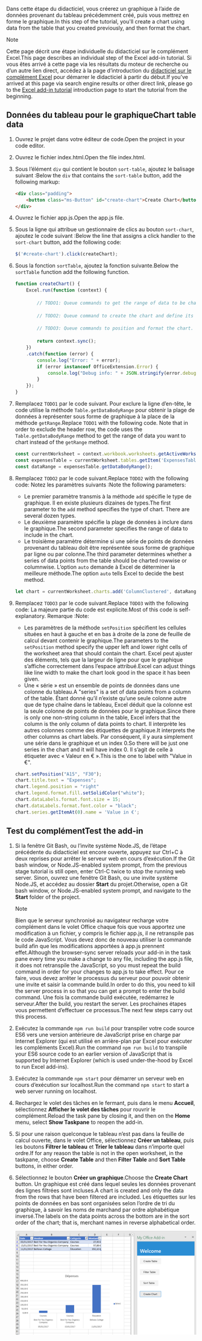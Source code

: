 <span data-ttu-id="f0c94-101">Dans cette étape du didacticiel, vous créerez un graphique à l’aide de données provenant du tableau précédemment créé, puis vous mettrez en forme le graphique.</span><span class="sxs-lookup"><span data-stu-id="f0c94-101">In this step of the tutorial, you'll create a chart using data from the table that you created previously, and then format the chart.</span></span>

> [!NOTE]
> <span data-ttu-id="f0c94-102">Cette page décrit une étape individuelle du didacticiel sur le complément Excel.</span><span class="sxs-lookup"><span data-stu-id="f0c94-102">This page describes an individual step of the Excel add-in tutorial.</span></span> <span data-ttu-id="f0c94-103">Si vous êtes arrivé à cette page via les résultats du moteur de recherche ou d’un autre lien direct, accédez à la page d’introduction du [didacticiel sur le complément Excel](../tutorials/excel-tutorial.yml) pour démarrer le didacticiel à partir du début.</span><span class="sxs-lookup"><span data-stu-id="f0c94-103">If you’ve arrived at this page via search engine results or other direct link, please go to the [Excel add-in tutorial](../tutorials/excel-tutorial.yml) introduction page to start the tutorial from the beginning.</span></span>

## <a name="chart-table-data"></a><span data-ttu-id="f0c94-104">Données du tableau pour le graphique</span><span class="sxs-lookup"><span data-stu-id="f0c94-104">Chart table data</span></span>

1. <span data-ttu-id="f0c94-105">Ouvrez le projet dans votre éditeur de code.</span><span class="sxs-lookup"><span data-stu-id="f0c94-105">Open the project in your code editor.</span></span>
2. <span data-ttu-id="f0c94-106">Ouvrez le fichier index.html.</span><span class="sxs-lookup"><span data-stu-id="f0c94-106">Open the file index.html.</span></span>
3. <span data-ttu-id="f0c94-107">Sous l’élément `div` qui contient le bouton `sort-table`, ajoutez le balisage suivant :</span><span class="sxs-lookup"><span data-stu-id="f0c94-107">Below the `div` that contains the `sort-table` button, add the following markup:</span></span>

    ```html
    <div class="padding">
        <button class="ms-Button" id="create-chart">Create Chart</button>
    </div>
    ```

4. <span data-ttu-id="f0c94-108">Ouvrez le fichier app.js.</span><span class="sxs-lookup"><span data-stu-id="f0c94-108">Open the app.js file.</span></span>

5. <span data-ttu-id="f0c94-109">Sous la ligne qui attribue un gestionnaire de clics au bouton `sort-chart`, ajoutez le code suivant :</span><span class="sxs-lookup"><span data-stu-id="f0c94-109">Below the line that assigns a click handler to the `sort-chart` button, add the following code:</span></span>

    ```js
    $('#create-chart').click(createChart);
    ```

6. <span data-ttu-id="f0c94-110">Sous la fonction `sortTable`, ajoutez la fonction suivante.</span><span class="sxs-lookup"><span data-stu-id="f0c94-110">Below the `sortTable` function add the following function.</span></span>

    ```js
    function createChart() {
        Excel.run(function (context) {

            // TODO1: Queue commands to get the range of data to be charted.

            // TODO2: Queue command to create the chart and define its type.

            // TODO3: Queue commands to position and format the chart.

            return context.sync();
        })
        .catch(function (error) {
            console.log("Error: " + error);
            if (error instanceof OfficeExtension.Error) {
                console.log("Debug info: " + JSON.stringify(error.debugInfo));
            }
        });
    }
    ```

7. <span data-ttu-id="f0c94-p102">Remplacez `TODO1` par le code suivant. Pour exclure la ligne d’en-tête, le code utilise la méthode `Table.getDataBodyRange` pour obtenir la plage de données à représenter sous forme de graphique à la place de la méthode `getRange`.</span><span class="sxs-lookup"><span data-stu-id="f0c94-p102">Replace `TODO1` with the following code. Note that in order to exclude the header row, the code uses the `Table.getDataBodyRange` method to get the range of data you want to chart instead of the `getRange` method.</span></span>

    ```js
    const currentWorksheet = context.workbook.worksheets.getActiveWorksheet();
    const expensesTable = currentWorksheet.tables.getItem('ExpensesTable');
    const dataRange = expensesTable.getDataBodyRange();
    ```

8. <span data-ttu-id="f0c94-113">Remplacez `TODO2` par le code suivant.</span><span class="sxs-lookup"><span data-stu-id="f0c94-113">Replace `TODO2` with the following code:</span></span> <span data-ttu-id="f0c94-114">Notez les paramètres suivants :</span><span class="sxs-lookup"><span data-stu-id="f0c94-114">Note the following parameters:</span></span>
   - <span data-ttu-id="f0c94-p104">Le premier paramètre transmis à la méthode `add` spécifie le type de graphique. Il en existe plusieurs dizaines de types.</span><span class="sxs-lookup"><span data-stu-id="f0c94-p104">The first parameter to the `add` method specifies the type of chart. There are several dozen types.</span></span>
   - <span data-ttu-id="f0c94-117">Le deuxième paramètre spécifie la plage de données à inclure dans le graphique.</span><span class="sxs-lookup"><span data-stu-id="f0c94-117">The second parameter specifies the range of data to include in the chart.</span></span>
   - <span data-ttu-id="f0c94-118">Le troisième paramètre détermine si une série de points de données provenant du tableau doit être représentée sous forme de graphique par ligne ou par colonne.</span><span class="sxs-lookup"><span data-stu-id="f0c94-118">The third parameter determines whether a series of data points from the table should be charted rowwise or columnwise.</span></span> <span data-ttu-id="f0c94-119">L’option `auto` demande à Excel de déterminer la meilleure méthode.</span><span class="sxs-lookup"><span data-stu-id="f0c94-119">The option `auto` tells Excel to decide the best method.</span></span>

    ```js
    let chart = currentWorksheet.charts.add('ColumnClustered', dataRange, 'auto');
    ```

9. <span data-ttu-id="f0c94-120">Remplacez `TODO3` par le code suivant.</span><span class="sxs-lookup"><span data-stu-id="f0c94-120">Replace `TODO3` with the following code:</span></span> <span data-ttu-id="f0c94-121">La majeure partie du code est explicite.</span><span class="sxs-lookup"><span data-stu-id="f0c94-121">Most of this code is self-explanatory.</span></span> <span data-ttu-id="f0c94-122">Remarque :</span><span class="sxs-lookup"><span data-stu-id="f0c94-122">Note:</span></span>
   - <span data-ttu-id="f0c94-123">Les paramètres de la méthode `setPosition` spécifient les cellules situées en haut à gauche et en bas à droite de la zone de feuille de calcul devant contenir le graphique.</span><span class="sxs-lookup"><span data-stu-id="f0c94-123">The parameters to the `setPosition` method specify the upper left and lower right cells of the worksheet area that should contain the chart.</span></span> <span data-ttu-id="f0c94-124">Excel peut ajuster des éléments, tels que la largeur de ligne pour que le graphique s’affiche correctement dans l’espace attribué.</span><span class="sxs-lookup"><span data-stu-id="f0c94-124">Excel can adjust things like line width to make the chart look good in the space it has been given.</span></span>
   - <span data-ttu-id="f0c94-125">Une « série » est un ensemble de points de données dans une colonne du tableau.</span><span class="sxs-lookup"><span data-stu-id="f0c94-125">A "series" is a set of data points from a column of the table.</span></span> <span data-ttu-id="f0c94-126">Étant donné qu’il n’existe qu’une seule colonne autre que de type chaîne dans le tableau, Excel déduit que la colonne est la seule colonne de points de données pour le graphique.</span><span class="sxs-lookup"><span data-stu-id="f0c94-126">Since there is only one non-string column in the table, Excel infers that the column is the only column of data points to chart.</span></span> <span data-ttu-id="f0c94-127">Il interprète les autres colonnes comme des étiquettes de graphique.</span><span class="sxs-lookup"><span data-stu-id="f0c94-127">It interprets the other columns as chart labels.</span></span> <span data-ttu-id="f0c94-128">Par conséquent, il y aura simplement une série dans le graphique et un index 0.</span><span class="sxs-lookup"><span data-stu-id="f0c94-128">So there will be just one series in the chart and it will have index 0.</span></span> <span data-ttu-id="f0c94-129">Il s’agit de celle à étiqueter avec « Valeur en € ».</span><span class="sxs-lookup"><span data-stu-id="f0c94-129">This is the one to label with "Value in €".</span></span>

    ```js
    chart.setPosition("A15", "F30");
    chart.title.text = "Expenses";
    chart.legend.position = "right"
    chart.legend.format.fill.setSolidColor("white");
    chart.dataLabels.format.font.size = 15;
    chart.dataLabels.format.font.color = "black";
    chart.series.getItemAt(0).name = 'Value in €';
    ```

## <a name="test-the-add-in"></a><span data-ttu-id="f0c94-130">Test du complément</span><span class="sxs-lookup"><span data-stu-id="f0c94-130">Test the add-in</span></span>


1. <span data-ttu-id="f0c94-131">Si la fenêtre Git Bash, ou l’invite système Node.JS, de l’étape précédente du didacticiel est encore ouverte, appuyez sur Ctrl+C à deux reprises pour arrêter le serveur web en cours d’exécution.</span><span class="sxs-lookup"><span data-stu-id="f0c94-131">If the Git bash window, or Node.JS-enabled system prompt, from the previous stage tutorial is still open, enter Ctrl-C twice to stop the running web server.</span></span> <span data-ttu-id="f0c94-132">Sinon, ouvrez une fenêtre Git Bash, ou une invite système Node.JS, et accédez au dossier **Start** du projet.</span><span class="sxs-lookup"><span data-stu-id="f0c94-132">Otherwise, open a Git bash window, or Node.JS-enabled system prompt, and navigate to the **Start** folder of the project.</span></span>

     > [!NOTE]
     > <span data-ttu-id="f0c94-133">Bien que le serveur synchronisé au navigateur recharge votre complément dans le volet Office chaque fois que vous apportez une modification à un fichier, y compris le fichier app.js, il ne retranspile pas le code JavaScript. Vous devez donc de nouveau utiliser la commande build afin que les modifications apportées à app.js prennent effet.</span><span class="sxs-lookup"><span data-stu-id="f0c94-133">Although the browser-sync server reloads your add-in in the task pane every time you make a change to any file, including the app.js file, it does not retranspile the JavaScript, so you must repeat the build command in order for your changes to app.js to take effect.</span></span> <span data-ttu-id="f0c94-134">Pour ce faire, vous devez arrêter le processus du serveur pour pouvoir obtenir une invite et saisir la commande build.</span><span class="sxs-lookup"><span data-stu-id="f0c94-134">In order to do this, you need to kill the server process in so that you can get a prompt to enter the build command.</span></span> <span data-ttu-id="f0c94-135">Une fois la commande build exécutée, redémarrez le serveur.</span><span class="sxs-lookup"><span data-stu-id="f0c94-135">After the build, you restart the server.</span></span> <span data-ttu-id="f0c94-136">Les prochaines étapes vous permettent d’effectuer ce processus.</span><span class="sxs-lookup"><span data-stu-id="f0c94-136">The next few steps carry out this process.</span></span>

1. <span data-ttu-id="f0c94-137">Exécutez la commande `npm run build` pour transpiler votre code source ES6 vers une version antérieure de JavaScript prise en charge par Internet Explorer (qui est utilisé en arrière-plan par Excel pour exécuter les compléments Excel).</span><span class="sxs-lookup"><span data-stu-id="f0c94-137">Run the command `npm run build` to transpile your ES6 source code to an earlier version of JavaScript that is supported by Internet Explorer (which is used under-the-hood by Excel to run Excel add-ins).</span></span>
2. <span data-ttu-id="f0c94-138">Exécutez la commande `npm start` pour démarrer un serveur web en cours d’exécution sur localhost.</span><span class="sxs-lookup"><span data-stu-id="f0c94-138">Run the command `npm start` to start a web server running on localhost.</span></span>
4. <span data-ttu-id="f0c94-139">Rechargez le volet des tâches en le fermant, puis dans le menu **Accueil**, sélectionnez **Afficher le volet des tâches** pour rouvrir le complément.</span><span class="sxs-lookup"><span data-stu-id="f0c94-139">Reload the task pane by closing it, and then on the **Home** menu, select **Show Taskpane** to reopen the add-in.</span></span>
5. <span data-ttu-id="f0c94-140">Si pour une raison quelconque le tableau n’est pas dans la feuille de calcul ouverte, dans le volet Office, sélectionnez **Créer un tableau**, puis les boutons **Filtrer le tableau** et **Trier le tableau** dans n’importe quel ordre.</span><span class="sxs-lookup"><span data-stu-id="f0c94-140">If for any reason the table is not in the open worksheet, in the taskpane, choose **Create Table** and then **Filter Table** and **Sort Table** buttons, in either order.</span></span>
6. <span data-ttu-id="f0c94-141">Sélectionnez le bouton **Créer un graphique**.</span><span class="sxs-lookup"><span data-stu-id="f0c94-141">Choose the **Create Chart** button.</span></span> <span data-ttu-id="f0c94-142">Un graphique est créé dans lequel seules les données provenant des lignes filtrées sont incluses.</span><span class="sxs-lookup"><span data-stu-id="f0c94-142">A chart is created and only the data from the rows that have been filtered are included.</span></span> <span data-ttu-id="f0c94-143">Les étiquettes sur les points de données en bas sont organisées selon l’ordre de tri du graphique, à savoir les noms de marchand par ordre alphabétique inversé.</span><span class="sxs-lookup"><span data-stu-id="f0c94-143">The labels on the data points across the bottom are in the sort order of the chart; that is, merchant names in reverse alphabetical order.</span></span>

    ![Didacticiel Excel - Créer un graphique](../images/excel-tutorial-create-chart.png)

